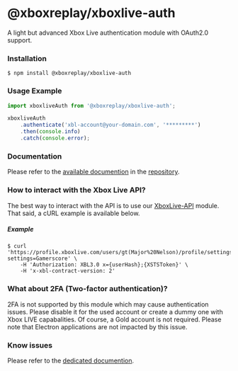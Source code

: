 # @xboxreplay/xboxlive-auth

A light but advanced Xbox Live authentication module with OAuth2.0 support.

### Installation

```shell
$ npm install @xboxreplay/xboxlive-auth
```

### Usage Example

```javascript
import xboxliveAuth from '@xboxreplay/xboxlive-auth';

xboxliveAuth
	.authenticate('xbl-account@your-domain.com', '*********')
	.then(console.info)
	.catch(console.error);
```

### Documentation

Please refer to the [available documention](docs) in the [repository](https://github.com/XboxReplay/xboxlive-auth).

### How to interact with the Xbox Live API?

The best way to interact with the API is to use our [XboxLive-API](https://github.com/XboxReplay/xboxlive-api) module. That said, a cURL example is available below.

##### Example

```shell
$ curl 'https://profile.xboxlive.com/users/gt(Major%20Nelson)/profile/settings?settings=Gamerscore' \
    -H 'Authorization: XBL3.0 x={userHash};{XSTSToken}' \
    -H 'x-xbl-contract-version: 2'
```

### What about 2FA (Two-factor authentication)?

2FA is not supported by this module which may cause authentication issues. Please disable it for the used account or create a dummy one with Xbox LIVE capabalities. Of course, a Gold account is not required. Please note that Electron applications are not impacted by this issue.

### Know issues

Please refer to the [dedicated documention](docs/06-Issues.md).
